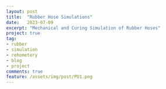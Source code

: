 ```yaml
---
layout: post
title:  "Rubber Hose Simulations"
date:   2023-07-09
excerpt: "Mechanical and Curing Simulation of Rubber Hoses"
project: true
tag:
- rubber 
- simulation
- rehometery
- blog
- project
comments: true
feature: /assets/img/post/PU1.png
---
```

